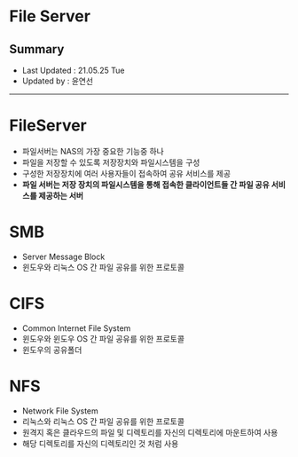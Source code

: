 File Server
=================================
## Summary
- Last Updated : 21.05.25 Tue   
- Updated by : 윤연선
-----------------------------------

# FileServer
* 파일서버는 NAS의 가장 중요한 기능중 하나
* 파일을 저장할 수 있도록 저장장치와 파일시스템을 구성
* 구성한 저장장치에 여러 사용자들이 접속하여 공유 서비스를 제공
* **파일 서버는 저장 장치의 파일시스템을 통해 접속한 클라이언트들 간 파일 공유 서비스를 제공하는 서버**

# SMB
* Server Message Block
* 윈도우와 리눅스 OS 간 파일 공유를 위한 프로토콜

# CIFS
* Common Internet File System
* 윈도우와 윈도우 OS 간 파일 공유를 위한 프로토콜
* 윈도우의 공유폴더

# NFS
* Network File System
* 리눅스와 리눅스 OS 간 파일 공유를 위한 프로토콜
* 원격지 혹은 클라우드의 파일 및 디렉토리를 자신의 디렉토리에 마운트하여 사용
* 해당 디렉토리를 자신의 디렉토리인 것 처럼 사용
